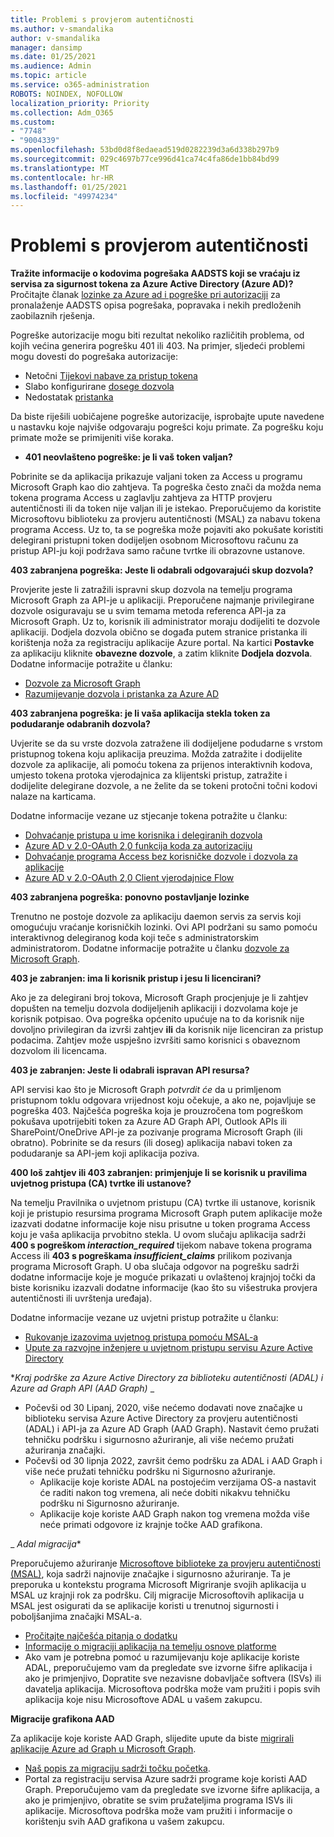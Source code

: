 ```yaml
---
title: Problemi s provjerom autentičnosti
ms.author: v-smandalika
author: v-smandalika
manager: dansimp
ms.date: 01/25/2021
ms.audience: Admin
ms.topic: article
ms.service: o365-administration
ROBOTS: NOINDEX, NOFOLLOW
localization_priority: Priority
ms.collection: Adm_O365
ms.custom:
- "7748"
- "9004339"
ms.openlocfilehash: 53bd0d8f8edaead519d0282239d3a6d338b297b9
ms.sourcegitcommit: 029c4697b77ce996d41ca74c4fa86de1bb84bd99
ms.translationtype: MT
ms.contentlocale: hr-HR
ms.lasthandoff: 01/25/2021
ms.locfileid: "49974234"
---
```

# <a name="authentication-issues"></a>Problemi s provjerom autentičnosti

**Tražite informacije o kodovima pogrešaka AADSTS koji se vraćaju iz servisa za sigurnost tokena za Azure Active Directory (Azure AD)?** Pročitajte članak [lozinke za Azure ad i pogreške pri autorizaciji](https://docs.microsoft.com/azure/active-directory/develop/reference-aadsts-error-codes) za pronalaženje AADSTS opisa pogrešaka, popravaka i nekih predloženih zaobilaznih rješenja.

Pogreške autorizacije mogu biti rezultat nekoliko različitih problema, od kojih većina generira pogrešku 401 ili 403. Na primjer, sljedeći problemi mogu dovesti do pogrešaka autorizacije:

- Netočni [Tijekovi nabave za pristup tokena](https://docs.microsoft.com/azure/active-directory/develop/authentication-vs-authorization) 
- Slabo konfigurirane [dosege dozvola](https://docs.microsoft.com/azure/active-directory/develop/v2-permissions-and-consent) 
- Nedostatak [pristanka](https://docs.microsoft.com/azure/active-directory/develop/howto-convert-app-to-be-multi-tenant#understanding-user-and-admin-consent)

Da biste riješili uobičajene pogreške autorizacije, isprobajte upute navedene u nastavku koje najviše odgovaraju pogrešci koju primate. Za pogrešku koju primate može se primijeniti više koraka.

- **401 neovlašteno pogreške: je li vaš token valjan?**

Pobrinite se da aplikacija prikazuje valjani token za Access u programu Microsoft Graph kao dio zahtjeva. Ta pogreška često znači da možda nema tokena programa Access u zaglavlju zahtjeva za HTTP provjeru autentičnosti ili da token nije valjan ili je istekao. Preporučujemo da koristite Microsoftovu biblioteku za provjeru autentičnosti (MSAL) za nabavu tokena programa Access. Uz to, ta se pogreška može pojaviti ako pokušate koristiti delegirani pristupni token dodijeljen osobnom Microsoftovu računu za pristup API-ju koji podržava samo račune tvrtke ili obrazovne ustanove.

**403 zabranjena pogreška: Jeste li odabrali odgovarajući skup dozvola?**

Provjerite jeste li zatražili ispravni skup dozvola na temelju programa Microsoft Graph za API-je u aplikaciji. Preporučene najmanje privilegirane dozvole osiguravaju se u svim temama metoda referenca API-ja za Microsoft Graph. Uz to, korisnik ili administrator moraju dodijeliti te dozvole aplikaciji. Dodjela dozvola obično se događa putem stranice pristanka ili korištenja noža za registraciju aplikacije Azure portal. Na kartici **Postavke** za aplikaciju kliknite **obavezne dozvole**, a zatim kliknite **Dodjela dozvola**. Dodatne informacije potražite u članku:

- [Dozvole za Microsoft Graph](https://docs.microsoft.com/graph/permissions-reference) 
- [Razumijevanje dozvola i pristanka za Azure AD](https://docs.microsoft.com/azure/active-directory/develop/v2-permissions-and-consent)

**403 zabranjena pogreška: je li vaša aplikacija stekla token za podudaranje odabranih dozvola?**

Uvjerite se da su vrste dozvola zatražene ili dodijeljene podudarne s vrstom pristupnog tokena koju aplikacija preuzima. Možda zatražite i dodijelite dozvole za aplikacije, ali pomoću tokena za prijenos interaktivnih kodova, umjesto tokena protoka vjerodajnica za klijentski pristup, zatražite i dodijelite delegirane dozvole, a ne želite da se tokeni protočni točni kodovi nalaze na karticama.

Dodatne informacije vezane uz stjecanje tokena potražite u članku:

- [Dohvaćanje pristupa u ime korisnika i delegiranih dozvola](https://docs.microsoft.com/graph/auth-v2-user) 
- [Azure AD v 2.0-OAuth 2,0 funkcija koda za autorizaciju](https://docs.microsoft.com/azure/active-directory/develop/v2-oauth2-auth-code-flow) 
- [Dohvaćanje programa Access bez korisničke dozvole i dozvola za aplikacije](https://docs.microsoft.com/graph/auth-v2-service) 
- [Azure AD v 2.0-OAuth 2,0 Client vjerodajnice Flow](https://docs.microsoft.com/azure/active-directory/develop/v2-oauth2-client-creds-grant-flow)

**403 zabranjena pogreška: ponovno postavljanje lozinke**

Trenutno ne postoje dozvole za aplikaciju daemon servis za servis koji omogućuju vraćanje korisničkih lozinki. Ovi API podržani su samo pomoću interaktivnog delegiranog koda koji teče s administratorskim administratorom. Dodatne informacije potražite u članku [dozvole za Microsoft Graph](https://docs.microsoft.com/graph/permissions-reference).

**403 je zabranjen: ima li korisnik pristup i jesu li licencirani?**

Ako je za delegirani broj tokova, Microsoft Graph procjenjuje je li zahtjev dopušten na temelju dozvola dodijeljenih aplikaciji i dozvolama koje je korisnik potpisao. Ova pogreška općenito upućuje na to da korisnik nije dovoljno privilegiran da izvrši zahtjev **ili** da korisnik nije licenciran za pristup podacima. Zahtjev može uspješno izvršiti samo korisnici s obaveznom dozvolom ili licencama.

**403 je zabranjen: Jeste li odabrali ispravan API resursa?**

API servisi kao što je Microsoft Graph *potvrdit će* da u primljenom pristupnom toklu odgovara vrijednost koju očekuje, a ako ne, pojavljuje se pogreška 403. Najčešća pogreška koja je prouzročena tom pogreškom pokušava upotrijebiti token za Azure AD Graph API, Outlook APIs ili SharePoint/OneDrive API-je za pozivanje programa Microsoft Graph (ili obratno). Pobrinite se da resurs (ili doseg) aplikacija nabavi token za podudaranje sa API-jem koji aplikacija poziva.

**400 loš zahtjev ili 403 zabranjen: primjenjuje li se korisnik u pravilima uvjetnog pristupa (CA) tvrtke ili ustanove?**

Na temelju Pravilnika o uvjetnom pristupu (CA) tvrtke ili ustanove, korisnik koji je pristupio resursima programa Microsoft Graph putem aplikacije može izazvati dodatne informacije koje nisu prisutne u token programa Access koju je vaša aplikacija prvobitno stekla. U ovom slučaju aplikacija sadrži **400 s pogreškom *interaction_required*** tijekom nabave tokena programa Access ili **403 s pogreškama *insufficient_claims*** prilikom pozivanja programa Microsoft Graph. U oba slučaja odgovor na pogrešku sadrži dodatne informacije koje je moguće prikazati u ovlaštenoj krajnjoj točki da biste korisniku izazvali dodatne informacije (kao što su višestruka provjera autentičnosti ili uvrštenja uređaja).

Dodatne informacije vezane uz uvjetni pristup potražite u članku:

- [Rukovanje izazovima uvjetnog pristupa pomoću MSAL-a](https://docs.microsoft.com/azure/active-directory/develop/msal-error-handling-dotnet#conditional-access-and-claims-challenges) 
- [Upute za razvojne inženjere u uvjetnom pristupu servisu Azure Active Directory](https://docs.microsoft.com/azure/active-directory/develop/v2-conditional-access-dev-guide)

**_Kraj podrške za Azure Active Directory za biblioteku autentičnosti (ADAL) i Azure ad Graph API (AAD Graph)_* _

- Počevši od 30 Lipanj, 2020, više nećemo dodavati nove značajke u biblioteku servisa Azure Active Directory za provjeru autentičnosti (ADAL) i API-ja za Azure AD Graph (AAD Graph). Nastavit ćemo pružati tehničku podršku i sigurnosno ažuriranje, ali više nećemo pružati ažuriranja značajki.
- Počevši od 30 lipnja 2022, završit ćemo podršku za ADAL i AAD Graph i više neće pružati tehničku podršku ni Sigurnosno ažuriranje.
    - Aplikacije koje koriste ADAL na postojećim verzijama OS-a nastavit će raditi nakon tog vremena, ali neće dobiti nikakvu tehničku podršku ni Sigurnosno ažuriranje.
    - Aplikacije koje koriste AAD Graph nakon tog vremena možda više neće primati odgovore iz krajnje točke AAD grafikona.

_ *Adal migracija**

Preporučujemo ažuriranje [Microsoftove biblioteke za provjeru autentičnosti (MSAL)](https://docs.microsoft.com/azure/active-directory/develop/v2-overview), koja sadrži najnovije značajke i sigurnosno ažuriranje. Ta je preporuka u kontekstu programa Microsoft Migriranje svojih aplikacija u MSAL uz krajnji rok za podršku. Cilj migracije Microsoftovih aplikacija u MSAL jest osigurati da se aplikacije koristi u trenutnoj sigurnosti i poboljšanjima značajki MSAL-a.

- [Pročitajte najčešća pitanja o dodatku](https://docs.microsoft.com/azure/active-directory/develop/msal-migration#frequently-asked-questions-faq) 
- [Informacije o migraciji aplikacija na temelju osnove platforme](https://docs.microsoft.com/azure/active-directory/develop/msal-migration#frequently-asked-questions-faq) 
- Ako vam je potrebna pomoć u razumijevanju koje aplikacije koriste ADAL, preporučujemo vam da pregledate sve izvorne šifre aplikacija i ako je primjenjivo, Dopratite sve nezavisne dobavljače softvera (ISVs) ili davatelja aplikacija. Microsoftova podrška može vam pružiti i popis svih aplikacija koje nisu Microsoftove ADAL u vašem zakupcu.

**Migracije grafikona AAD**

Za aplikacije koje koriste AAD Graph, slijedite upute da biste [migrirali aplikacije Azure ad Graph u Microsoft Graph](https://docs.microsoft.com/graph/migrate-azure-ad-graph-planning-checklist?view=graph-rest-1.0&preserve-view=true).

- [Naš popis za migraciju sadrži točku početka](https://docs.microsoft.com/graph/migrate-azure-ad-graph-planning-checklist). 
- Portal za registraciju servisa Azure sadrži programe koje koristi AAD Graph. Preporučujemo vam da pregledate sve izvorne šifre aplikacija, a ako je primjenjivo, obratite se svim pružateljima programa ISVs ili aplikacije. Microsoftova podrška može vam pružiti i informacije o korištenju svih AAD grafikona u vašem zakupcu.

 










